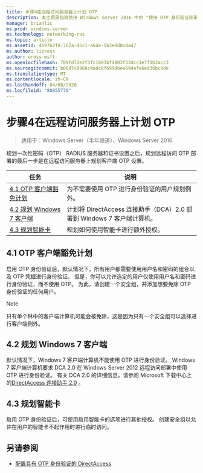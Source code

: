 ```yaml
---
title: 步骤4在远程访问服务器上计划 OTP
description: 本主题是指南使用 Windows Server 2016 中的 "使用 OTP 身份验证部署远程访问" 指南的一部分。
manager: brianlic
ms.prod: windows-server
ms.technology: networking-ras
ms.topic: article
ms.assetid: 4b97b2fd-767a-45c1-a64e-5b3edd0c8a47
ms.author: lizross
author: eross-msft
ms.openlocfilehash: 789fd72e2f3fc1693bf4803f33dcc1e7f1b3acc3
ms.sourcegitcommit: b00d7c8968c4adc8f699dbee694afe6ed36bc9de
ms.translationtype: MT
ms.contentlocale: zh-CN
ms.lasthandoff: 04/08/2020
ms.locfileid: "80855770"
---
```

# <a name="step-4-plan-for-otp-on-the-remote-access-server"></a>步骤4在远程访问服务器上计划 OTP

>适用于：Windows Server（半年频道）、Windows Server 2016

规划一次性密码（OTP） RADIUS 服务器和证书设置之后，规划远程访问 OTP 部署的最后一步是在远程访问服务器上规划客户端 OTP 设置。  
  
|任务|说明|  
|----|--------|  
|[4.1 OTP 客户端豁免计划](#bkmk_4_1_Exemptions)|为不需要使用 OTP 进行身份验证的用户规划例外。|  
|[4.2 规划 Windows 7 客户端](#bkmk_4_2_Win7)|计划将 DirectAccess 连接助手（DCA）2.0 部署到 Windows 7 客户端计算机。|  
|[4.3 规划智能卡](#BKMK_smartcard)|规划如何使用智能卡进行额外授权。|  
  
## <a name="41-plan-for-otp-client-exemptions"></a><a name="bkmk_4_1_Exemptions"></a>4.1 OTP 客户端豁免计划  
启用 OTP 身份验证后，默认情况下，所有用户都需要使用用户名和密码的组合以及 OTP 凭据进行身份验证。 但是，你可以允许选定的用户仅使用用户名和密码进行身份验证，而不使用 OTP。 为此，请创建一个安全组，并添加想要免除 OTP 身份验证的任何用户。  
  
> [!NOTE]  
> 只有单个林中的客户端计算机可能会被免除，这是因为只有一个安全组可以选择进行客户端例外。  
  
## <a name="42-plan-for-windows-7-clients"></a><a name="bkmk_4_2_Win7"></a>4.2 规划 Windows 7 客户端  
默认情况下，Windows 7 客户端计算机不能使用 OTP 进行身份验证。  Windows 7 客户端计算机要求 DCA 2.0 在 Windows Server 2012 远程访问部署中使用 OTP 进行身份验证。 有关 DCA 2.0 的详细信息，请参阅 Microsoft 下载中心上的[DirectAccess 连接助手 2.0](https://go.microsoft.com/fwlink/?LinkId=253699) 。  
  
## <a name="43-plan-for-smart-cards"></a><a name="BKMK_smartcard"></a>4.3 规划智能卡  
启用 OTP 身份验证后，可使用启用智能卡的选项进行其他授权。 创建安全组以允许在用户的智能卡不起作用时进行临时访问。  
  
## <a name="see-also"></a><a name="BKMK_Links"></a>另请参阅  
  
-   [配置具有 OTP 身份验证的 DirectAccess](https://technet.microsoft.com/windows-server-docs/networking/remote-access/ras/otp/deploy-ra-otp)  
  


